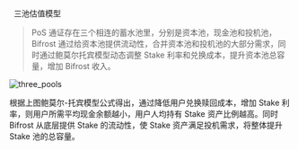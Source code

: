 <div
style=" display:flex;justify-content:space-between;align-items:center;margin-top: 1.6rem"> 
<h1 >三池估值模型</h1>
<ClientOnly><button-demo> </button-demo></ClientOnly>
</div>

> PoS 通证存在三个相连的蓄水池里，分别是资本池，现金池和投机池，Bifrost 通过给资本池提供流动性，合并资本池和投机池的大部分需求，同时通过鲍莫尔托宾模型动态调整 Stake 利率和兑换成本，提升资本池总容量，增加 Bifrost 收入。

<img :src="$withBase('/zh/three_pools.png')" alt="three_pools">

根据上图鲍莫尔-托宾模型公式得出，通过降低用户兑换赎回成本，增加 Stake 利率，则用户所需平均现金余额越小，用户人均持有 Stake 资产比例越高。同时 Bifrost 从底层提供 Stake 的流动性，使 Stake 资产满足投机需求，将整体提升 Stake 池的总容量。
